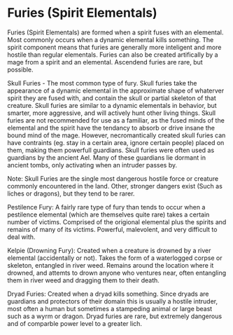 # Furies (Spirit Elementals)

Furies (Spirit Elementals) are formed when a spirit fuses with an
elemental. Most commonly occurs when a dynamic elemental kills
something. The spirit component means that furies are generally more
inteligent and more hostile than regular elementals. Furies can also be
created artifically by a mage from a spirit and an elemental. Ascendend
furies are rare, but possible.

Skull Furies - The most common type of fury. Skull furies take the
appearance of a dynamic elemental in the approximate shape of whaterver
spirit they are fused with, and contain the skull or partial skeleton
of that creature. Skull furies are similar to a dynamic
elementals in behavior, but smarter, more aggressive, and will actively
hunt other living things.
Skull furies are not recommended for use as a familiar, as the fused
minds of the elemental and the spirit have the tendancy to absorb or
drive insane the bound mind of the mage. However, necromantically
created skull furies can have contraints (eg. stay in a certain area,
ignore certain people) placed on them, making them powerfull guardians.
Skull furies were often used as guardians by the ancient Ael. Many of
these guardians lie dormant in ancient tombs, only activating when an
intruder passes by.

Note: Skull Furies are the single most dangerous hostile force or
creature commonly encountered in the land. Other, stronger dangers
exist (Such as liches or dragons), but they tend to be rarer.

Pestilence Fury: A fairly rare type of fury than tends to occur when a
pestilence elemental (which are themselves quite rare) takes a certain
number of victims. Comprised of the origional elemental plus the
spirits and remains of many of its victims. Powerful, malevolent, and
very difficult to deal with.

Kelpie (Drowning Fury): Created when a creature is drowned by a river
elemental (accidentally or not). Takes the form of a waterlogged corpse
or skeleton, entangled in river weed. Remains around the location where
it drowned, and attemts to drown anyone who ventures near, often
entangling them in river weed and dragging them to their death.

Dryad Furies: Created when a dryad kills something. Since dryads are
guardians and protectors of their domain this is usually a hostile
intruder, most often a human but sometimes a stampeding animal or large
beast such as a wyrm or dragon. Dryad furies are rare, but extremely
dangerous and of comparble power level to a greater lich.



